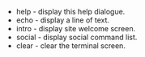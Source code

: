  - help - display this help dialogue.
 - echo - display a line of text.
 - intro - display site welcome screen.
 - social - display social command list.
 - clear - clear the terminal screen.